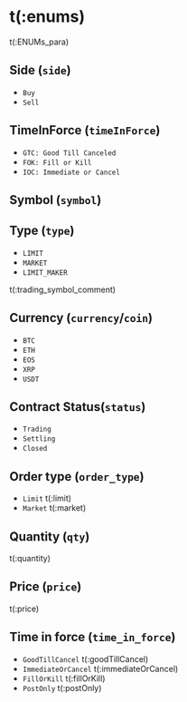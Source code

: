 # t(:enums)
t(:ENUMs_para)

## Side (`side`)
* `Buy`
* `Sell`

## TimeInForce (`timeInForce`)
* `GTC: Good Till Canceled`
* `FOK: Fill or Kill`
* `IOC: Immediate or Cancel`

## Symbol (`symbol`)


## Type (`type`)
* `LIMIT`
* `MARKET`
* `LIMIT_MAKER`

t(:trading_symbol_comment) 

## Currency (`currency`/`coin`)
* `BTC`
* `ETH`
* `EOS`
* `XRP`
* `USDT`

## Contract Status(`status`)
* `Trading`
* `Settling`
* `Closed`

## Order type (`order_type`)
* `Limit` t(:limit)
* `Market` t(:market)

## Quantity (`qty`)
t(:quantity)

## Price (`price`)
t(:price)

## Time in force (`time_in_force`)
* `GoodTillCancel` t(:goodTillCancel)
* `ImmediateOrCancel` t(:immediateOrCancel)
* `FillOrKill` t(:fillOrKill)
* `PostOnly` t(:postOnly)
